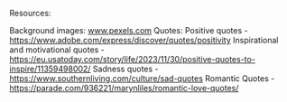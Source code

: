 Resources:

Background images: www.pexels.com
Quotes:
Positive quotes - https://www.adobe.com/express/discover/quotes/positivity
Inspirational and motivational quotes - https://eu.usatoday.com/story/life/2023/11/30/positive-quotes-to-inspire/11359498002/
Sadness quotes - https://www.southernliving.com/culture/sad-quotes
Romantic Quotes - https://parade.com/936221/marynliles/romantic-love-quotes/
